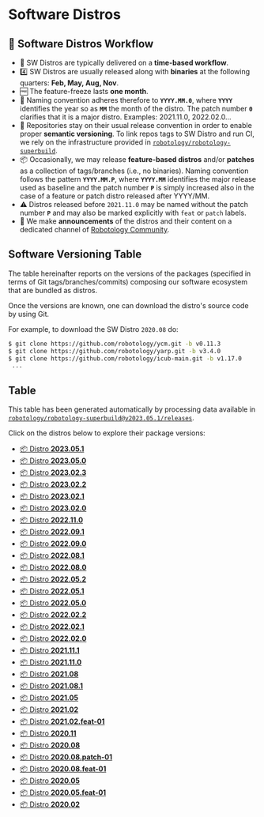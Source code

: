 Software Distros
===

## 🚀 Software Distros Workflow
- 📅 SW Distros are typically delivered on a **time-based workflow**.
- 4️⃣ SW Distros are usually released along with **binaries** at the following quarters: **Feb, May, Aug, Nov**.
- 🆓 The feature-freeze lasts **one month**.
- 📛 Naming convention adheres therefore to **`YYYY.MM.0`**, where **`YYYY`** identifies the year so as **`MM`** the month of the distro. The patch number **`0`** clarifies that it is a major distro. Examples: 2021.11.0, 2022.02.0...
- 📝 Repositories stay on their usual release convention in order to enable proper **semantic versioning**. To link repos tags to SW Distro and run CI, we rely on the infrastructure provided in [`robotology/robotology-superbuild`](https://github.com/robotology/robotology-superbuild).
- 📦 Occasionally, we may release **feature-based distros** and/or **patches** as a collection of tags/branches (i.e., no binaries). Naming convention follows the pattern **`YYYY.MM.P`**, where **`YYYY.MM`** identifies the major release used as baseline and the patch number **`P`** is simply increased also in the case of a feature or patch distro released after YYYY/MM.
- ⚠ Distros released before `2021.11.0` may be named without the patch number **`P`** and may also be marked explicitly with `feat` or `patch` labels. 
- 📢 We make **announcements** of the distros and their content on a dedicated channel of [Robotology Community](https://github.com/orgs/robotology/discussions/categories/releases).

## Software Versioning Table
The table hereinafter reports on the versions of the packages (specified in terms of Git tags/branches/commits)
composing our software ecosystem that are bundled as distros.

Once the versions are known, one can download the distro's source code by using Git.

For example, to download the SW Distro `2020.08` do:
```sh
$ git clone https://github.com/robotology/ycm.git -b v0.11.3
$ git clone https://github.com/robotology/yarp.git -b v3.4.0
$ git clone https://github.com/robotology/icub-main.git -b v1.17.0
 ...
```

## Table
This table has been generated automatically by processing data available in [`robotology/robotology-superbuild@v2023.05.1/releases`](https://github.com/robotology/robotology-superbuild/tree/v2023.05.1/releases).

Click on the distros below to explore their package versions:

- [📦 Distro **2023.05.1**](./2023.05.1.md)
- [📦 Distro **2023.05.0**](./2023.05.0.md)
- [📦 Distro **2023.02.3**](./2023.02.3.md)
- [📦 Distro **2023.02.2**](./2023.02.2.md)
- [📦 Distro **2023.02.1**](./2023.02.1.md)
- [📦 Distro **2023.02.0**](./2023.02.0.md)
- [📦 Distro **2022.11.0**](./2022.11.0.md)
- [📦 Distro **2022.09.1**](./2022.09.1.md)
- [📦 Distro **2022.09.0**](./2022.09.0.md)
- [📦 Distro **2022.08.1**](./2022.08.1.md)
- [📦 Distro **2022.08.0**](./2022.08.0.md)
- [📦 Distro **2022.05.2**](./2022.05.2.md)
- [📦 Distro **2022.05.1**](./2022.05.1.md)
- [📦 Distro **2022.05.0**](./2022.05.0.md)
- [📦 Distro **2022.02.2**](./2022.02.2.md)
- [📦 Distro **2022.02.1**](./2022.02.1.md)
- [📦 Distro **2022.02.0**](./2022.02.0.md)
- [📦 Distro **2021.11.1**](./2021.11.1.md)
- [📦 Distro **2021.11.0**](./2021.11.0.md)
- [📦 Distro **2021.08**](./2021.08.md)
- [📦 Distro **2021.08.1**](./2021.08.1.md)
- [📦 Distro **2021.05**](./2021.05.md)
- [📦 Distro **2021.02**](./2021.02.md)
- [📦 Distro **2021.02.feat-01**](./2021.02.feat-01.md)
- [📦 Distro **2020.11**](./2020.11.md)
- [📦 Distro **2020.08**](./2020.08.md)
- [📦 Distro **2020.08.patch-01**](./2020.08.patch-01.md)
- [📦 Distro **2020.08.feat-01**](./2020.08.feat-01.md)
- [📦 Distro **2020.05**](./2020.05.md)
- [📦 Distro **2020.05.feat-01**](./2020.05.feat-01.md)
- [📦 Distro **2020.02**](./2020.02.md)
